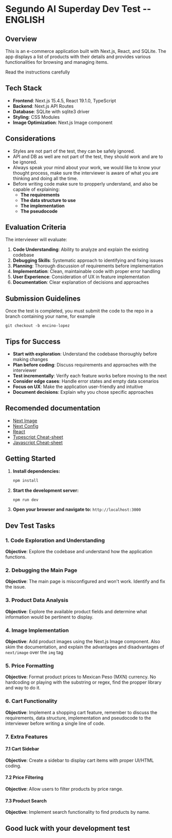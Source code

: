 # Segundo AI Superday Dev Test -- ENGLISH

## Overview

This is an e-commerce application built with Next.js, React, and SQLite. The app displays a list of products with their details and provides various functionalities for browsing and managing items.

Read the instructions carefully

## Tech Stack

- **Frontend**: Next.js 15.4.5, React 19.1.0, TypeScript
- **Backend**: Next.js API Routes
- **Database**: SQLite with sqlite3 driver
- **Styling**: CSS Modules
- **Image Optimization**: Next.js Image component

## Considerations

- Styles are not part of the test, they can be safely ignored.
- API and DB as well are not part of the test, they should work and are to be ignored.
- Always speak your mind about your work, we would like to know your thought process, make sure the interviewer is aware of what you are thinking and doing all the time.
- Before writing code make sure to propperly understand, and also be capable of explaining:
  - **The requirements**
  - **The data structure to use**
  - **The implementation**
  - **The pseudocode**

## Evaluation Criteria

The interviewer will evaluate:

1. **Code Understanding**: Ability to analyze and explain the existing codebase
2. **Debugging Skills**: Systematic approach to identifying and fixing issues
3. **Planning**: Thorough discussion of requirements before implementation
4. **Implementation**: Clean, maintainable code with proper error handling
5. **User Experience**: Consideration of UX in feature implementation
6. **Documentation**: Clear explanation of decisions and approaches

## Submission Guidelines

Once the test is completed, you must submit the code to the repo in a branch containing your name, for example

`git checkout -b encino-lopez`

## Tips for Success

- **Start with exploration**: Understand the codebase thoroughly before making changes
- **Plan before coding**: Discuss requirements and approaches with the interviewer
- **Test incrementally**: Verify each feature works before moving to the next
- **Consider edge cases**: Handle error states and empty data scenarios
- **Focus on UX**: Make the application user-friendly and intuitive
- **Document decisions**: Explain why you chose specific approaches

## Recomended documentation

- [Next Image](https://nextjs.org/docs/pages/api-reference/components/image)
- [Next Config](https://nextjs.org/docs/app/api-reference/config/next-config-js)
- [React](https://react.dev/learn)
- [Typescript Cheat-sheet](https://www.typescriptlang.org/cheatsheets/)
- [Javascript Cheat-sheet](https://htmlcheatsheet.com/js/)

## Getting Started

1. **Install dependencies:**

   ```bash
   npm install
   ```

2. **Start the development server:**

   ```bash
   npm run dev
   ```

3. **Open your browser and navigate to:** `http://localhost:3000`

## Dev Test Tasks

### 1. Code Exploration and Understanding

**Objective**: Explore the codebase and understand how the application functions.

### 2. Debugging the Main Page

**Objective**: The main page is misconfigured and won't work. Identify and fix the issue.

### 3. Product Data Analysis

**Objective**: Explore the available product fields and determine what information would be pertinent to display.

### 4. Image Implementation

**Objective**: Add product images using the Next.js Image component. Also skim the documentation, and explain the advantages and disadvantages of `next/image` over the `img` tag

### 5. Price Formatting

**Objective**: Format product prices to Mexican Peso (MXN) currency. No hardcoding or playing with the substring or regex, find the propper library and way to do it.

### 6. Cart Functionality

**Objective**: Implement a shopping cart feature, remember to discuss the requirements, data structure, implementation and pseudocode to the interviewer before writing a single line of code.

### 7. Extra Features

#### 7.1 Cart Sidebar

**Objective**: Create a sidebar to display cart items with proper UI/HTML coding.

#### 7.2 Price Filtering

**Objective**: Allow users to filter products by price range.

#### 7.3 Product Search

**Objective**: Implement search functionality to find products by name.

## Good luck with your development test
